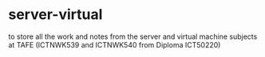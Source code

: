 # server-virtual
to store all the work and notes from the server and virtual machine subjects at TAFE (ICTNWK539 and ICTNWK540 from Diploma ICT50220)
